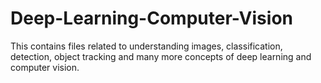 # Deep-Learning-Computer-Vision
This contains files related to understanding images, classification, detection, object tracking and many more concepts of deep learning and computer vision.
